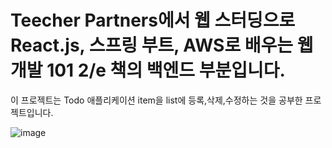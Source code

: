 # Teecher Partners에서 웹 스터딩으로 React.js, 스프링 부트, AWS로 배우는 웹 개발 101 2/e 책의 백엔드 부분입니다.
이 프로젝트는 Todo 애플리케이션 item을 list에 등록,삭제,수정하는 것을 공부한 프로젝트입니다.

![image](https://user-images.githubusercontent.com/97604953/205101239-f24e2587-a454-4c4d-be7c-a05564b58005.png)
